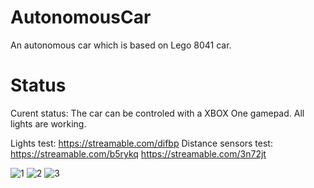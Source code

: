 # AutonomousCar

An autonomous car which is based on Lego 8041 car.

# Status

Curent status: The car can be controled with a XBOX One gamepad. All lights are working.

Lights test:           https://streamable.com/difbp
Distance sensors test: https://streamable.com/b5rykq
                       https://streamable.com/3n72jt

![1](https://www.wykop.pl/cdn/c3201142/comment_1590483470nGk0njq5KYrgssUHu6qgmA.jpg)
![2](https://i.imgur.com/bs08zTe.jpg)
![3](https://i.imgur.com/g6bEkmy.jpg)
